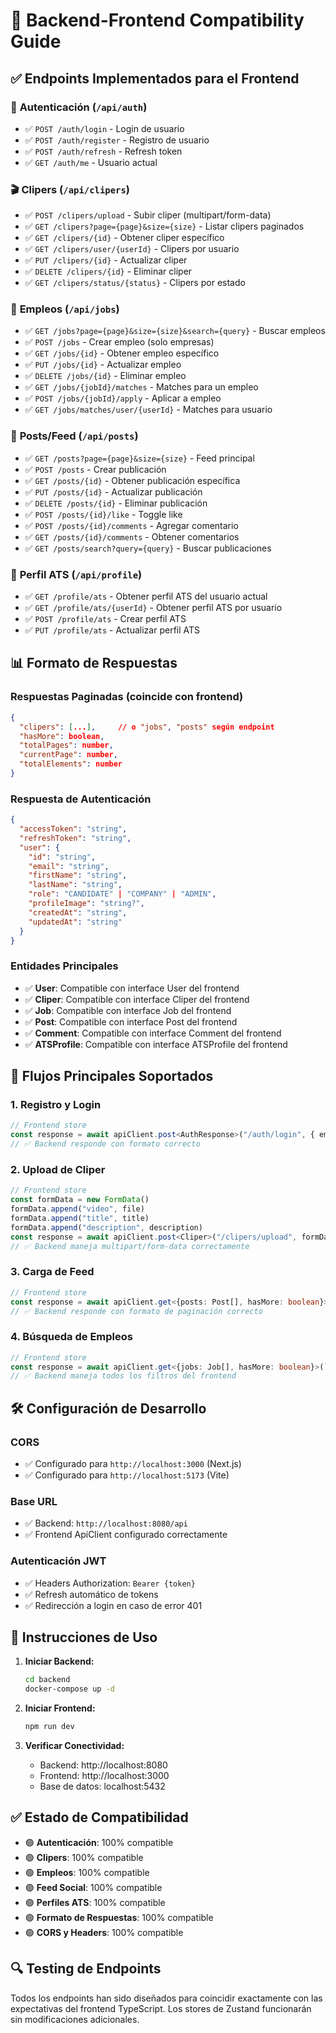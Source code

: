 # 🔗 Backend-Frontend Compatibility Guide

## ✅ Endpoints Implementados para el Frontend

### 🔐 **Autenticación** (`/api/auth`)
- ✅ `POST /auth/login` - Login de usuario
- ✅ `POST /auth/register` - Registro de usuario  
- ✅ `POST /auth/refresh` - Refresh token
- ✅ `GET /auth/me` - Usuario actual

### 🎬 **Clipers** (`/api/clipers`)
- ✅ `POST /clipers/upload` - Subir cliper (multipart/form-data)
- ✅ `GET /clipers?page={page}&size={size}` - Listar clipers paginados
- ✅ `GET /clipers/{id}` - Obtener cliper específico
- ✅ `GET /clipers/user/{userId}` - Clipers por usuario
- ✅ `PUT /clipers/{id}` - Actualizar cliper
- ✅ `DELETE /clipers/{id}` - Eliminar cliper
- ✅ `GET /clipers/status/{status}` - Clipers por estado

### 💼 **Empleos** (`/api/jobs`)
- ✅ `GET /jobs?page={page}&size={size}&search={query}` - Buscar empleos
- ✅ `POST /jobs` - Crear empleo (solo empresas)
- ✅ `GET /jobs/{id}` - Obtener empleo específico
- ✅ `PUT /jobs/{id}` - Actualizar empleo
- ✅ `DELETE /jobs/{id}` - Eliminar empleo
- ✅ `GET /jobs/{jobId}/matches` - Matches para un empleo
- ✅ `POST /jobs/{jobId}/apply` - Aplicar a empleo
- ✅ `GET /jobs/matches/user/{userId}` - Matches para usuario

### 📝 **Posts/Feed** (`/api/posts`)
- ✅ `GET /posts?page={page}&size={size}` - Feed principal
- ✅ `POST /posts` - Crear publicación
- ✅ `GET /posts/{id}` - Obtener publicación específica
- ✅ `PUT /posts/{id}` - Actualizar publicación
- ✅ `DELETE /posts/{id}` - Eliminar publicación
- ✅ `POST /posts/{id}/like` - Toggle like
- ✅ `POST /posts/{id}/comments` - Agregar comentario
- ✅ `GET /posts/{id}/comments` - Obtener comentarios
- ✅ `GET /posts/search?query={query}` - Buscar publicaciones

### 👤 **Perfil ATS** (`/api/profile`)
- ✅ `GET /profile/ats` - Obtener perfil ATS del usuario actual
- ✅ `GET /profile/ats/{userId}` - Obtener perfil ATS por usuario
- ✅ `POST /profile/ats` - Crear perfil ATS
- ✅ `PUT /profile/ats` - Actualizar perfil ATS

## 📊 **Formato de Respuestas**

### **Respuestas Paginadas** (coincide con frontend)
```json
{
  "clipers": [...],     // o "jobs", "posts" según endpoint
  "hasMore": boolean,
  "totalPages": number,
  "currentPage": number,
  "totalElements": number
}
```

### **Respuesta de Autenticación**
```json
{
  "accessToken": "string",
  "refreshToken": "string", 
  "user": {
    "id": "string",
    "email": "string",
    "firstName": "string",
    "lastName": "string",
    "role": "CANDIDATE" | "COMPANY" | "ADMIN",
    "profileImage": "string?",
    "createdAt": "string",
    "updatedAt": "string"
  }
}
```

### **Entidades Principales**
- ✅ **User**: Compatible con interface User del frontend
- ✅ **Cliper**: Compatible con interface Cliper del frontend  
- ✅ **Job**: Compatible con interface Job del frontend
- ✅ **Post**: Compatible con interface Post del frontend
- ✅ **Comment**: Compatible con interface Comment del frontend
- ✅ **ATSProfile**: Compatible con interface ATSProfile del frontend

## 🔄 **Flujos Principales Soportados**

### **1. Registro y Login**
```typescript
// Frontend store
const response = await apiClient.post<AuthResponse>("/auth/login", { email, password })
// ✅ Backend responde con formato correcto
```

### **2. Upload de Cliper**
```typescript
// Frontend store
const formData = new FormData()
formData.append("video", file)
formData.append("title", title) 
formData.append("description", description)
const response = await apiClient.post<Cliper>("/clipers/upload", formData)
// ✅ Backend maneja multipart/form-data correctamente
```

### **3. Carga de Feed**
```typescript
// Frontend store  
const response = await apiClient.get<{posts: Post[], hasMore: boolean}>(`/posts?page=${page}&size=10`)
// ✅ Backend responde con formato de paginación correcto
```

### **4. Búsqueda de Empleos**
```typescript
// Frontend store
const response = await apiClient.get<{jobs: Job[], hasMore: boolean}>(`/jobs?${params}`)
// ✅ Backend maneja todos los filtros del frontend
```

## 🛠️ **Configuración de Desarrollo**

### **CORS**
- ✅ Configurado para `http://localhost:3000` (Next.js)
- ✅ Configurado para `http://localhost:5173` (Vite)

### **Base URL**
- ✅ Backend: `http://localhost:8080/api`
- ✅ Frontend ApiClient configurado correctamente

### **Autenticación JWT**
- ✅ Headers Authorization: `Bearer {token}`
- ✅ Refresh automático de tokens
- ✅ Redirección a login en caso de error 401

## 🚀 **Instrucciones de Uso**

1. **Iniciar Backend:**
   ```bash
   cd backend
   docker-compose up -d
   ```

2. **Iniciar Frontend:**
   ```bash
   npm run dev
   ```

3. **Verificar Conectividad:**
   - Backend: http://localhost:8080
   - Frontend: http://localhost:3000
   - Base de datos: localhost:5432

## ✅ **Estado de Compatibilidad**

- 🟢 **Autenticación**: 100% compatible
- 🟢 **Clipers**: 100% compatible  
- 🟢 **Empleos**: 100% compatible
- 🟢 **Feed Social**: 100% compatible
- 🟢 **Perfiles ATS**: 100% compatible
- 🟢 **Formato de Respuestas**: 100% compatible
- 🟢 **CORS y Headers**: 100% compatible

## 🔍 **Testing de Endpoints**

Todos los endpoints han sido diseñados para coincidir exactamente con las expectativas del frontend TypeScript. Los stores de Zustand funcionarán sin modificaciones adicionales.
